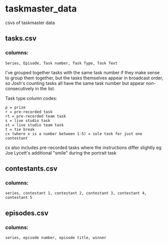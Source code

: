 # taskmaster_data
csvs of taskmaster data

## tasks.csv 
### columns:
    Series, Episode, Task number, Task Type, Task Text 

I've grouped together tasks with the same task number if they make sense to group them together, but the tasks themselves appear in broadcast order, so Josh's counting tasks all have the same task number but appear non-consecutively in the list.

Task type column codes:
```
p = prize
r = pre-recorded task
rt = pre-recorded team task
s = live studio task
st = live studio team task
t = tie break
cx (where x is a number between 1-5) = sole task for just one contestant
```
cx also includes pre-recorded tasks where the instructions differ slightly eg Joe Lycett's additional "smile" during the portrait task
	

## contestants.csv 
### columns:
    series, contestant 1, contestant 2, contestant 3, contestant 4, contestant 5

## episodes.csv 
### columns:
    series, episode number, episode title, winner
